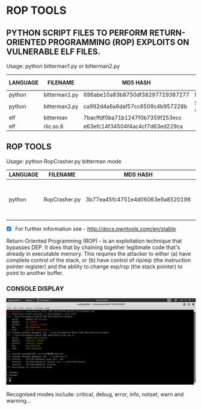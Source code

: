 # ROP TOOLS
## PYTHON SCRIPT FILES TO PERFORM RETURN-ORIENTED PROGRAMMING (ROP) EXPLOITS ON VULNERABLE ELF FILES.

Usage: python bitterman1.py or bitterman2.py

| LANGUAGE | FILENAME      | MD5 HASH                         | EXPLOIT METHOD |
|--------  |---------      |---------                         | -----          |
| python   | bitterman1.py | 696abe10a83b8750df38297729387277 | Manual         |
| python   | bitterman2.py | ca992d4a6a6daf57cc6509c4b957228b | Semi Automatic |
| elf      | bitterman     | 7bacffdf0ba71b1247f0b7359f253ecc |                |
| elf      | rlic.so.6     | e63efc14f34504f4ac4cf7d63ed229ca |                |

## ROP TOOLS
Usage: python RopCrasher.py bitterman mode

| LANGUAGE | FILENAME      | MD5 HASH                         | DESCRIPTION                                                        |
|--------  |---------      |---------                         | -----                                                              |
| python   | RopCrasher.py | 3b77ea45fc4751e4d06063e9a8520198 | Crash's running rop program to produce the initial segfault offset |

- [x] For further information see - http://docs.pwntools.com/en/stable

Return-Oriented Programming (ROP) - is an exploitation technique that bypasses DEP. It does that by chaining together legitimate code that's already in executable memory. This requires the attacker to either (a) have complete control of the stack, or (b) have control of rip/eip (the instruction pointer register) and the ability to change esp/rsp (the stack pointer) to point to another buffer.

### CONSOLE DISPLAY
![Screenshot](picture1.png)

Recognised modes include: critical, debug, error, info, notset, warn and warning...



